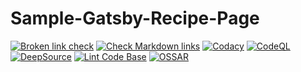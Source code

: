 # Sample-Gatsby-Recipe-Page

[![Broken link check](https://github.com/milliorn/Sample-Gatsby-Recipe-Page/actions/workflows/links.yml/badge.svg)](https://github.com/milliorn/Sample-Gatsby-Recipe-Page/actions/workflows/links.yml)
[![Check Markdown links](https://github.com/milliorn/Sample-Gatsby-Recipe-Page/actions/workflows/markdown-link-check.yml/badge.svg)](https://github.com/milliorn/Sample-Gatsby-Recipe-Page/actions/workflows/markdown-link-check.yml)
[![Codacy](https://github.com/milliorn/Sample-Gatsby-Recipe-Page/actions/workflows/codacy-analysis.yml/badge.svg)](https://github.com/milliorn/Sample-Gatsby-Recipe-Page/actions/workflows/codacy-analysis.yml)
[![CodeQL](https://github.com/milliorn/Sample-Gatsby-Recipe-Page/actions/workflows/codeql-analysis.yml/badge.svg)](https://github.com/milliorn/Sample-Gatsby-Recipe-Page/actions/workflows/codeql-analysis.yml)
[![DeepSource](https://deepsource.io/gh/milliorn/Sample-Gatsby-Recipe-Page.svg/?label=active+issues&show_trend=true&token=t33AZyiarRHg1JeA4jLiGRpY)](https://deepsource.io/gh/milliorn/Sample-Gatsby-Recipe-Page/?ref=repository-badge)
[![Lint Code Base](https://github.com/milliorn/Sample-Gatsby-Recipe-Page/actions/workflows/super-linter.yml/badge.svg)](https://github.com/milliorn/Sample-Gatsby-Recipe-Page/actions/workflows/super-linter.yml)
[![OSSAR](https://github.com/milliorn/Sample-Gatsby-Recipe-Page/actions/workflows/ossar-analysis.yml/badge.svg)](https://github.com/milliorn/Sample-Gatsby-Recipe-Page/actions/workflows/ossar-analysis.yml)
